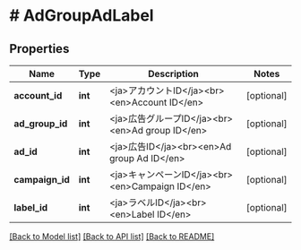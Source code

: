 # # AdGroupAdLabel

## Properties

Name | Type | Description | Notes
------------ | ------------- | ------------- | -------------
**account_id** | **int** | &lt;ja&gt;アカウントID&lt;/ja&gt;&lt;br&gt;&lt;en&gt;Account ID&lt;/en&gt; | [optional] 
**ad_group_id** | **int** | &lt;ja&gt;広告グループID&lt;/ja&gt;&lt;br&gt;&lt;en&gt;Ad group ID&lt;/en&gt; | [optional] 
**ad_id** | **int** | &lt;ja&gt;広告ID&lt;/ja&gt;&lt;br&gt;&lt;en&gt;Ad group Ad ID&lt;/en&gt; | [optional] 
**campaign_id** | **int** | &lt;ja&gt;キャンペーンID&lt;/ja&gt;&lt;br&gt;&lt;en&gt;Campaign ID&lt;/en&gt; | [optional] 
**label_id** | **int** | &lt;ja&gt;ラベルID&lt;/ja&gt;&lt;br&gt;&lt;en&gt;Label ID&lt;/en&gt; | [optional] 

[[Back to Model list]](../../README.md#documentation-for-models) [[Back to API list]](../../README.md#documentation-for-api-endpoints) [[Back to README]](../../README.md)



